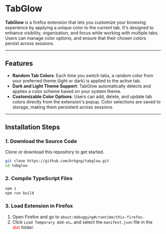 # TabGlow

**TabGlow** is a firefox extension that lets you customize your browsing experience by applying a unique color to the current tab. It's designed to enhance visibility, organization, and focus while working with multiple tabs. Users can manage color options, and ensure that their chosen colors persist across sessions.

---

## Features

- **Random Tab Colors**: Each time you switch tabs, a random color from your preferred theme (light or dark) is applied to the active tab.
- **Dark and Light Theme Support**: TabGlow automatically detects and applies a color scheme based on your system theme.
- **Customizable Color Options**: Users can add, delete, and update tab colors directly from the extension's popup. Color selections are saved to storage, making them persistent across sessions.

---

## Installation Steps

### 1. Download the Source Code

Clone or download this repository to get started.

```bash
git clone https://github.com/brkgng/tabglow.git
cd tabglow
```

### 2. Compile TypeScript Files

```bash
npm i
npm run build
```

### 3. Load Extension in Firefox

1. Open Firefox and go to `about:debugging#/runtime/this-firefox`.
2. Click `Load Temporary Add-on…` and select the `manifest.json` file in the <span style="color:red">dist</span> folder.
